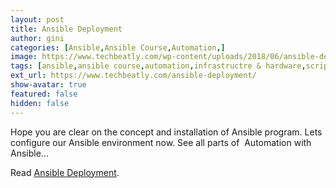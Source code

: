 ```yaml
---
layout: post
title: Ansible Deployment
author: gini
categories: [Ansible,Ansible Course,Automation,]
image: https://www.techbeatly.com/wp-content/uploads/2018/06/ansible-deployment-1024x576.png
tags: [ansible,ansible course,automation,infrastructre & hardware,scripts,workplace,ansible command,ansible doc,ansible training,]
ext_url: https://www.techbeatly.com/ansible-deployment/
show-avatar: true
featured: false
hidden: false
---
```


Hope you are clear on the concept and installation of Ansible program. Lets configure our Ansible environment now. See all parts of&#160; Automation with Ansible&#46;&#46;&#46;

Read [Ansible Deployment](https://www.techbeatly.com/ansible-deployment/).